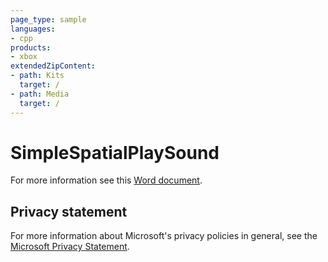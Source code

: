 ```yaml
---
page_type: sample
languages:
- cpp
products:
- xbox
extendedZipContent:
- path: Kits
  target: /
- path: Media
  target: /
---
```


# SimpleSpatialPlaySound

For more information see this [Word document](https://github.com/microsoft/Xbox-GDK-Samples/blob/main/Samples/Audio/SimpleSpatialPlaySound/Readme.docx).

## Privacy statement

For more information about Microsoft's privacy policies in general, see the [Microsoft Privacy Statement](https://privacy.microsoft.com/privacystatement/).
